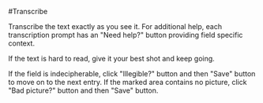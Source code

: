 #Transcribe

Transcribe the text exactly as you see it. For additional help, each transcription prompt has an "Need help?" button providing field specific context.

If the text is hard to read, give it your best shot and keep going.

If the field is indecipherable, click "Illegible?" button and then "Save" button to move on to the next entry. If the marked area contains no picture, click "Bad picture?" button and then "Save" button.
